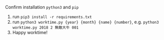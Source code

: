 Confirm installation `python3` and `pip`

1. run `pip3 install -r requirements.txt`
2. run `python3 worktime.py {year} {month} {name} {number}`, e.g. `python3 worktime.py 2018 2 無敵大牛 001`
3. Happy worktime!